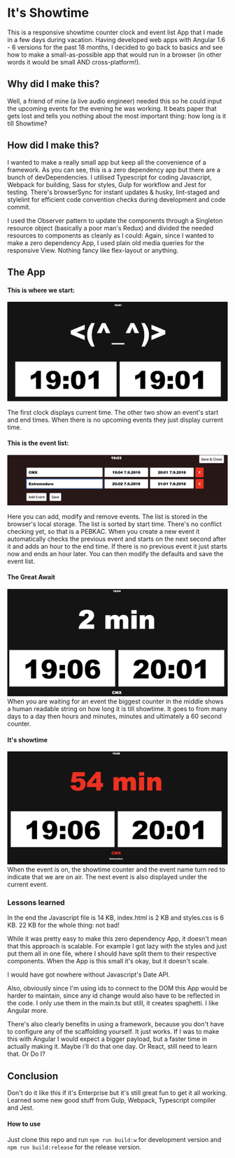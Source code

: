 # It's Showtime

This is a responsive showtime counter clock and event list App that I made in a few days during vacation. Having developed web apps with Angular 1.6 - 6 versions for the past 18 months, I decided to go back to basics and see how to make a small-as-possible app that would run in a browser (in other words it would be small AND cross-platform!).

## Why did I make this?
Well, a friend of mine (a live audio engineer) needed this so he could input the upcoming events for the evening he was working. It beats paper that gets lost and tells you nothing about the most important thing: how long is it till Showtime?

## How did I make this?
I wanted to make a really small app but keep all the convenience of a framework. As you can see, this is a zero dependency app but there are a bunch of devDependencies. I utilised Typescript for coding Javascript, Webpack for building, Sass for styles, Gulp for workflow and Jest for testing. There's browserSync for instant updates & husky, lint-staged and stylelint for efficient code convention checks during development and code commit.

I used the Observer pattern to update the components through a Singleton resource object (basically a poor man's Redux) and divided the needed resources to components as cleanly as I could: Again, since I wanted to make a zero dependency App, I used plain old media queries for the responsive View. Nothing fancy like flex-layout or anything.

## The App
#### This is where we start:
![Alt text](/assets/start-screen.png?raw=true)

The first clock displays current time. The other two show an event's start and end times. When there is no upcoming events they just display current time.

#### This is the event list:
![Alt text](/assets/event-list.png?raw=true)

Here you can add, modify and remove events. The list is stored in the browser's local storage. The list is sorted by start time. There's no conflict checking yet, so that is a PEBKAC. When you create a new event it automatically checks the previous event and starts on the next second after it and adds an hour to the end time. If there is no previous event it just starts now and ends an hour later. You can then modify the defaults and save the event list.

#### The Great Await
![Alt text](/assets/awaiting.png?raw=true)
When you are waiting for an event the biggest counter in the middle shows a human readable string on how long it is till showtime. It goes to from many days to a day then hours and minutes, minutes and ultimately a 60 second counter.

#### It's showtime
![Alt text](/assets/showtime.png?raw=true)
When the event is on, the showtime counter and the event name turn red to indicate that we are on air. The next event is also displayed under the current event.

### Lessons learned
In the end the Javascript file is 14 KB, index.html is 2 KB and styles.css is 6 KB. 22 KB for the whole thing: not bad!

While it was pretty easy to make this zero dependency App, it doesn't mean that this approach is scalable. For example I got lazy with the styles and just put them all in one file, where I should have split them to their respective components. When the App is this small it's okay, but it doesn't scale.

I would have got nowhere without Javascript's Date API.

Also, obviously since I'm using ids to connect to the DOM this App would be harder to maintain, since any id change would also have to be reflected in the code. I only use them in the main.ts but still, it creates spaghetti. I like Angular more.

There's also clearly benefits in using a framework, because you don't have to configure any of the scaffolding yourself. It just works. If I was to make this with Angular I would expect a bigger payload, but a faster time in actually making it. Maybe i'll do that one day. Or React, still need to learn that. Or Do I?

## Conclusion
Don't do it like this if it's Enterprise but it's still great fun to get it all working. Learned some new good stuff from Gulp, Webpack, Typescript compiler and Jest.

#### How to use
Just clone this repo and run `npm run build:w` for development version and `npm run build:release` for the release version.
